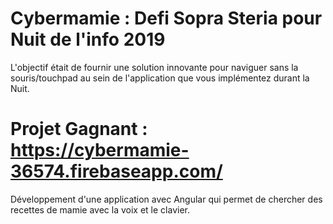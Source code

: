 # Cybermamie : Defi Sopra Steria pour Nuit de l'info 2019

L'objectif était de fournir une solution innovante pour naviguer sans la souris/touchpad au sein de l'application que vous implémentez durant la Nuit.

# Projet Gagnant : https://cybermamie-36574.firebaseapp.com/

Développement d'une application avec Angular qui permet de chercher des recettes de mamie avec la voix et le clavier.

